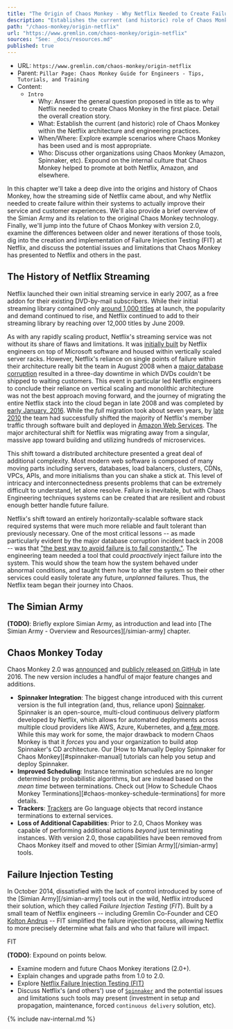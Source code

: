```yaml
---
title: "The Origin of Chaos Monkey - Why Netflix Needed to Create Failure"
description: "Establishes the current (and historic) role of Chaos Monkey within the Netflix architecture and general Chaos Engineering practices."
path: "/chaos-monkey/origin-netflix"
url: "https://www.gremlin.com/chaos-monkey/origin-netflix"
sources: "See: _docs/resources.md"
published: true
---
```


- URL: `https://www.gremlin.com/chaos-monkey/origin-netflix`
- Parent: `Pillar Page: Chaos Monkey Guide for Engineers - Tips, Tutorials, and Training`
- Content:
  - `Intro`
    - Why: Answer the general question proposed in title as to why Netflix needed to create Chaos Monkey in the first place.  Detail the overall creation story.
    - What: Establish the current (and historic) role of Chaos Monkey within the Netflix architecture and engineering practices.
    - When/Where: Explore example scenarios where Chaos Monkey has been used and is most appropriate.
    - Who: Discuss other organizations using Chaos Monkey (Amazon, Spinnaker, etc).  Expound on the internal culture that Chaos Monkey helped to promote at both Netflix, Amazon, and elsewhere.

In this chapter we'll take a deep dive into the origins and history of Chaos Monkey, how the streaming side of Netflix came about, and why Netflix needed to create failure within their systems to actually improve their service and customer experiences.  We'll also provide a brief overview of the Simian Army and its relation to the original Chaos Monkey technology.  Finally, we'll jump into the future of Chaos Monkey with version 2.0, examine the differences between older and newer iterations of those tools, dig into the creation and implementation of Failure Injection Testing (FIT) at Netflix, and discuss the potential issues and limitations that Chaos Monkey has presented to Netflix and others in the past.

## The History of Netflix Streaming

Netflix launched their own initial streaming service in early 2007, as a free addon for their existing DVD-by-mail subscribers.  While their initial streaming library contained only [around 1,000 titles](https://profkenhoma.wordpress.com/2009/06/23/netflix-managing-a-still-hot-business-as-its-time-runs-out/) at launch, the popularity and demand continued to rise, and Netflix continued to add to their streaming library by reaching over 12,000 titles by June 2009.

As with any rapidly scaling product, Netflix's streaming service was not without its share of flaws and limitations.  It was [initially built](https://www.nytimes.com/2007/01/16/technology/16netflix.html) by Netflix engineers on top of Microsoft software and housed within vertically scaled server racks.  However, Netflix's reliance on single points of failure within their architecture really bit the team in August 2008 when a [major database corruption](https://media.netflix.com/en/company-blog/completing-the-netflix-cloud-migration) resulted in a three-day downtime in which DVDs couldn't be shipped to waiting customers.  This event in particular led Netflix engineers to conclude their reliance on vertical scaling and monolithic architecture was not the best approach moving forward, and the journey of migrating the entire Netflix stack into the cloud began in late 2008 and was completed by [early January, 2016](https://media.netflix.com/en/company-blog/completing-the-netflix-cloud-migration).  While the *full* migration took about seven years, by [late 2010](https://medium.com/netflix-techblog/four-reasons-we-choose-amazons-cloud-as-our-computing-platform-4aceb692afec) the team had successfully shifted the majority of Netflix's member traffic through software built and deployed in [Amazon Web Services](https://aws.amazon.com/).  The major architectural shift for Netflix was migrating away from a singular, massive app toward building and utilizing hundreds of microservices.

This shift toward a distributed architecture presented a great deal of additional complexity.  Most modern web software is composed of many moving parts including servers, databases, load balancers, clusters, CDNs, VPCs, APIs, and more initialisms than you can shake a stick at.  This level of intricacy and interconnectedness presents problems that can be extremely difficult to understand, let alone resolve.  Failure is inevitable, but with Chaos Engineering techniques systems can be created that are resilient and robust enough better handle future failure.

Netflix's shift toward an entirely horizontally-scalable software stack required systems that were much more reliable and fault tolerant than previously necessary.  One of the most critical lessons -- as made particularly evident by the major database corruption incident back in 2008 -- was that ["the best way to avoid failure is to fail constantly."](https://medium.com/netflix-techblog/5-lessons-weve-learned-using-aws-1f2a28588e4c).  The engineering team needed a tool that could *proactively* inject failure into the system.  This would show the team how the system behaved under abnormal conditions, and taught them how to alter the system so their other services could easily tolerate any future, *unplanned* failures.  Thus, the Netflix team began their journey into Chaos.

## The Simian Army

**(TODO)**: Briefly explore Simian Army, as introduction and lead into [The Simian Army - Overview and Resources][/simian-army] chapter.

## Chaos Monkey Today

Chaos Monkey 2.0 was [announced](https://medium.com/netflix-techblog/netflix-chaos-monkey-upgraded-1d679429be5d) and [publicly released on GitHub](https://github.com/netflix/chaosmonkey) in late 2016.  The new version includes a handful of major feature changes and additions.

- **Spinnaker Integration**: The biggest change introduced with this current version is the full integration (and, thus, reliance upon) [Spinnaker](https://www.spinnaker.io/).  Spinnaker is an open-source, multi-cloud continuous delivery platform developed by Netflix, which allows for automated deployments across multiple cloud providers like AWS, Azure, Kubernetes, and [a few more](https://www.spinnaker.io/reference/providers/).  While this may work for some, the major drawback to modern Chaos Monkey is that it *forces* you and your organization to build atop Spinnaker's CD architecture.  Our [How to Manually Deploy Spinnaker for Chaos Monkey][#spinnaker-manual] tutorials can help you setup and deploy Spinnaker.
- **Improved Scheduling**: Instance termination schedules are no longer determined by probabilistic algorithms, but are instead  based on the *mean time* between terminations.  Check out [How to Schedule Chaos Monkey Terminations][#chaos-monkey-schedule-terminations] for more details.
- **Trackers**: [Trackers](https://netflix.github.io/chaosmonkey/Tracker/) are Go language objects that record instance terminations to external services.
- **Loss of Additional Capabilities**: Prior to 2.0, Chaos Monkey was capable of performing additional actions *beyond* just terminating instances.  With version 2.0, those capabilities have been removed from Chaos Monkey itself and moved to other [Simian Army][/simian-army] tools.

## Failure Injection Testing

In October 2014, dissatisfied with the lack of control introduced by some of the [Simian Army][/simian-army] tools out in the wild, Netflix introduced their solution, which they called *Failure Injection Testing* (*FIT*).  Built by a small team of Netflix engineers -- including Gremlin Co-Founder and CEO [Kolton Andrus](https://www.gremlin.com/team/) -- FIT simplified the failure injection process, allowing Netflix to more precisely determine what fails and who that failure will impact.

FIT 

**(TODO)**: Expound on points below.

- Examine modern and future Chaos Monkey iterations (2.0+).
- Explain changes and upgrade paths from 1.0 to 2.0.
- Explore [Netflix Failure Injection Testing (FIT)](https://medium.com/netflix-techblog/fit-failure-injection-testing-35d8e2a9bb2)
- Discuss Netflix's (and others') use of [`Spinnaker`](https://www.spinnaker.io/) and the potential issues and limitations such tools may present (investment in setup and propagation, maintenance, forced `continuous delivery` solution, etc).

{% include nav-internal.md %}